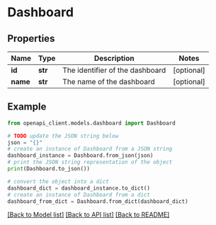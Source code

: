 # Dashboard


## Properties

Name | Type | Description | Notes
------------ | ------------- | ------------- | -------------
**id** | **str** | The identifier of the dashboard | [optional] 
**name** | **str** | The name of the dashboard | [optional] 

## Example

```python
from openapi_client.models.dashboard import Dashboard

# TODO update the JSON string below
json = "{}"
# create an instance of Dashboard from a JSON string
dashboard_instance = Dashboard.from_json(json)
# print the JSON string representation of the object
print(Dashboard.to_json())

# convert the object into a dict
dashboard_dict = dashboard_instance.to_dict()
# create an instance of Dashboard from a dict
dashboard_from_dict = Dashboard.from_dict(dashboard_dict)
```
[[Back to Model list]](../README.md#documentation-for-models) [[Back to API list]](../README.md#documentation-for-api-endpoints) [[Back to README]](../README.md)


